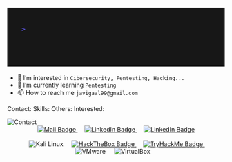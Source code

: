 
![](/gif/jga.gif)



<!-- - 👋 Hi, I’m `Javier Galán` -->
- 👀 I’m interested in `Cibersecurity, Pentesting, Hacking...`
- 🌱 I’m currently learning `Pentesting`
- 📫 How to reach me `javigaal99@gmail.com`

Contact:
Skills:
Others:
Interested:

<a>
       <img alt="Contact" src="https://img.shields.io/badge/Contact-black?style=for-the-badge&logo=contact&logoColor=white">
      </a>
<div id="badges" align="center">
      <a href="mailto:javigaal99@gmail.com" target="_blank">
        <img src="https://img.shields.io/badge/Mail-white?style=for-the-badge&logo=gmail&logoColor=red"
          alt="Mail Badge" />
      </a>
      &nbsp;&nbsp;&nbsp;
      <a href="https://www.linkedin.com/in/javier-galan-aldonza-859b09168" target="_blank">
        <img src="https://img.shields.io/badge/LinkedIn-blue?style=for-the-badge&logo=linkedin&logoColor=white"
          alt="LinkedIn Badge" />
      </a>
      &nbsp;&nbsp;&nbsp;
      <a href="https://github.com/lJllAllKllEllRl" target="_blank">
        <img src="https://img.shields.io/badge/Github-black?style=for-the-badge&logo=Github&logoColor=white"
          alt="LinkedIn Badge" />
      </a>
      <br>
      <br>
      &nbsp;&nbsp;&nbsp;
      <a>
        <img alt="Kali Linux" src="https://img.shields.io/static/v1?style=for-the-badge&message=Kali+Linux&color=557C94&logo=Kali+Linux&logoColor=FFFFFF&label=">
      </a>
   &nbsp;&nbsp;&nbsp;
      <a href="https://app.hackthebox.com/profile/380109" target="_blank">
        <img src="https://img.shields.io/badge/HackTheBox-222222?style=for-the-badge&logo=hackthebox&logoColor=9FEF00"
          alt="HackTheBox Badge" />   
      </a>
       &nbsp;&nbsp;&nbsp;
      <a href="https://app.hackthebox.com/profile/380109" target="_blank">
        <img src="https://img.shields.io/badge/TryHackMe-1A2030?style=for-the-badge&logo=tryhackme&logoColor=white"
          alt="TryHackMe Badge" />
      </a>
      &nbsp;&nbsp;&nbsp;
      <a>
      <img alt="VMware" src="https://img.shields.io/static/v1?style=for-the-badge&message=VMware&color=607078&logo=VMware&logoColor=FFFFFF&label=">
      </a>
      &nbsp;&nbsp;&nbsp;
      <a>
        <img alt="VirtualBox" src="https://img.shields.io/static/v1?style=for-the-badge&message=VirtualBox&color=183A61&logo=VirtualBox&logoColor=FFFFFF&label=">
      </a>
      &nbsp;&nbsp;&nbsp;
      <br>
      <br>
</div>
<!--
<div id="badges" align="center">
       &nbsp;&nbsp;&nbsp;
      <a>
      <img alt="Photoshop" src="https://img.shields.io/badge/Adobe%20Photoshop-2580CA?style=for-the-badge&logo=Adobe%20Photoshop&logoColor=black">
      </a>
      &nbsp;&nbsp;&nbsp;
      <a>
      <img alt="Microsoft Word" src="https://img.shields.io/static/v1?style=for-the-badge&message=Microsoft+Word&color=2B579A&logo=Microsoft+Word&logoColor=FFFFFF&label=">
      </a>
      &nbsp;&nbsp;&nbsp;
            <a>
      <img alt="Microsoft Excel" src="https://img.shields.io/static/v1?style=for-the-badge&message=Microsoft+Excel&color=217346&logo=Microsoft+Excel&logoColor=FFFFFF&label=">
      </a>
      &nbsp;&nbsp;&nbsp;
            <a>
      <img alt="Microsoft Teams" src="https://img.shields.io/static/v1?style=for-the-badge&message=Microsoft+Teams&color=6264A7&logo=Microsoft+Teams&logoColor=FFFFFF&label=">
      </a>
      &nbsp;&nbsp;&nbsp;
       <a>
        <img alt="Notion" src="https://img.shields.io/badge/Notion-000000?style=for-the-badge&logo=notion&logoColor=white">
      </a>
      &nbsp;&nbsp;&nbsp;
       <a>
       <img alt="RaspberryPi" src="https://img.shields.io/badge/Raspberry%20Pi-A22846?style=for-the-badge&logo=Raspberry%20Pi&logoColor=white">
      </a>
    </div>
    <a>
        <img alt="Notepad++" src="https://img.shields.io/static/v1?style=for-the-badge&message=Notepad%2B%2B&color=222222&logo=Notepad%2B%2B&logoColor=90E59A&label=">
      </a>
      &nbsp;&nbsp;&nbsp;
      <a>
        <img alt="Adobe Acrobat Reader" src="https://img.shields.io/static/v1?style=for-the-badge&message=Adobe+Acrobat+Reader&color=EC1C24&logo=Adobe+Acrobat+Reader&logoColor=FFFFFF&label=">
      </a>
      &nbsp;&nbsp;&nbsp;
      <a>
      <a>
        <img alt="VisualStudioCode" src="https://img.shields.io/static/v1?style=for-the-badge&message=Visual+Studio+Code&color=007ACC&logo=Visual+Studio+Code&logoColor=FFFFFF&label=">
      </a>
      &nbsp;&nbsp;&nbsp;
       <a>
        <img alt="Skills" src="https://img.shields.io/static/v1?style=for-the-badge&message=Skills&color=222222&logo=Skillshare&logoColor=00FF84&label=">
      </a>
      &nbsp;&nbsp;&nbsp;
       <a>
        <img alt="Contact" src="https://img.shields.io/static/v1?style=for-the-badge&message=Contact&color=000000&logo=Contactless+Payment&logoColor=FFFFFF&label=">
      </a>
      &nbsp;&nbsp;&nbsp;
      <a href="https://discordapp.com/users/899740444500557944" target="_blank">
   <img alt="Discord" src="https://img.shields.io/badge/Discord-7289DA?style=for-the-badge&logo=discord&logoColor=white">
       </a>
      &nbsp;&nbsp;&nbsp;
      --!>




      

      
